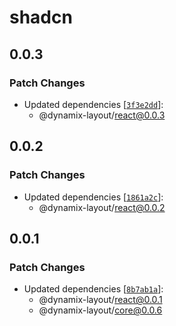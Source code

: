 # shadcn

## 0.0.3

### Patch Changes

- Updated dependencies [[`3f3e2dd`](https://github.com/akash-aman/dynamix-layout/commit/3f3e2dd117b3043256ccb9bb21a10f83215b3d62)]:
    - @dynamix-layout/react@0.0.3

## 0.0.2

### Patch Changes

- Updated dependencies [[`1861a2c`](https://github.com/akash-aman/dynamix-layout/commit/1861a2cbc8e0fa90971a1899ed3078e226ecf0b3)]:
    - @dynamix-layout/react@0.0.2

## 0.0.1

### Patch Changes

- Updated dependencies [[`8b7ab1a`](https://github.com/akash-aman/dynamix-layout/commit/8b7ab1a0317dae85400ed381c85a4e50c35db41e)]:
    - @dynamix-layout/react@0.0.1
    - @dynamix-layout/core@0.0.6
